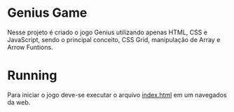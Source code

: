 Genius Game
=========================
Nesse projeto é criado o jogo Genius utilizando apenas HTML, CSS e JavaScript, sendo o principal conceito, CSS Grid, manipulação de Array e Arrow Funtions.

# Running
Para iniciar o jogo deve-se executar o arquivo [index.html](index.html) em um navegados da web.

